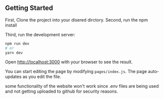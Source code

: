 
## Getting Started

First, Clone the project into your disered dirctory.
Second, run the npm install

Third, run the development server:

```bash
npm run dev
# or
yarn dev
```

Open [http://localhost:3000](http://localhost:3000) with your browser to see the result.

You can start editing the page by modifying `pages/index.js`. The page auto-updates as you edit the file.
  
some functionality of the website won't work since .env files are being used and not getting uploaded to github for security reasons.






